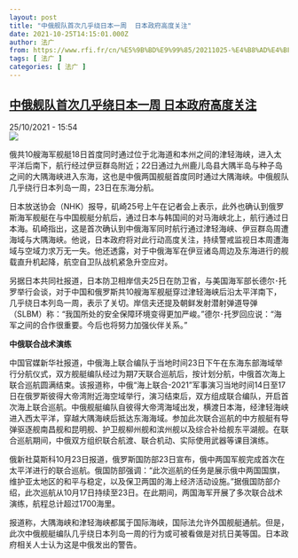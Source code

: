 ```yaml
---
layout: post
title: "中俄舰队首次几乎绕日本一周  日本政府高度关注"
date: 2021-10-25T14:15:01.000Z
author: 法广
from: https://www.rfi.fr/cn/%E5%9B%BD%E9%99%85/20211025-%E4%B8%AD%E4%BF%84%E8%88%B0%E9%98%9F%E9%A6%96%E6%AC%A1%E5%87%A0%E4%B9%8E%E7%BB%95%E6%97%A5%E6%9C%AC%E4%B8%80%E5%91%A8-%E6%97%A5%E6%9C%AC%E6%94%BF%E5%BA%9C%E9%AB%98%E5%BA%A6%E5%85%B3%E6%B3%A8
tags: [ 法广 ]
categories: [ 法广 ]
---
```

<!--1635171301000-->
[中俄舰队首次几乎绕日本一周  日本政府高度关注](https://www.rfi.fr/cn/%E5%9B%BD%E9%99%85/20211025-%E4%B8%AD%E4%BF%84%E8%88%B0%E9%98%9F%E9%A6%96%E6%AC%A1%E5%87%A0%E4%B9%8E%E7%BB%95%E6%97%A5%E6%9C%AC%E4%B8%80%E5%91%A8-%E6%97%A5%E6%9C%AC%E6%94%BF%E5%BA%9C%E9%AB%98%E5%BA%A6%E5%85%B3%E6%B3%A8)
------

<div>
<div>25/10/2021 - 15:54</div><img src="https://s.rfi.fr/media/display/8d0d5230-d435-11eb-8f5b-005056bfd1d9/2021-06-17T104900Z_513530771_RC2A2O9WYKYJ_RTRMADP_3_EU-JAPAN-DEFENCE.JPG"><div >                    <p>俄共10艘海军舰艇18日首度同时通过位于北海道和本州之间的津轻海峡，进入太平洋后南下，航行经过伊豆群岛附近；22日通过九州鹿儿岛县大隅半岛与种子岛之间的大隅海峡进入东海，这也是中俄两国舰艇首度同时通过大隅海峡。中俄舰队几乎绕行日本列岛一周，23日在东海分航。</p><p>日本放送协会（NHK）报导，矶崎25号上午在记者会上表示，此外也确认到俄罗斯海军舰艇在与中国舰艇分航后，通过日本与韩国间的对马海峡北上，航行通过日本海。矶崎指出，这是首次确认到中俄海军同时航行通过津轻海峡、伊豆群岛周遭海域与大隅海峡。他说，日本政府将对此行动高度关注，持续警戒监视日本周遭海域与空域力求万无一失。他还透露，对于中俄海军在伊豆诸岛周边及东海进行的舰载直升机起降，航空自卫队战机紧急升空应对。</p><p>另据日本共同社报道，日本防卫相岸信夫25日在防卫省，与美国海军部长德尔･托罗举行会谈，对于中国和俄罗斯共10艘海军舰艇穿过津轻海峡后沿太平洋南下，几乎绕日本列岛一周，表示了关切。岸信夫还提及朝鲜发射潜射弹道导弹（SLBM）称：“我国所处的安全保障环境变得更加严峻。”德尔･托罗回应说：“海军之间的合作很重要。今后也将努力加强伙伴关系。”</p><p><strong>中俄联合战术演练</strong></p><p>中国官媒新华社报道，中俄海上联合编队于当地时间23日下午在东海东部海域举行分航仪式，双方舰艇编队经过为期7天联合巡航后，按计划分航，中俄首次海上联合巡航圆满结束。该报道称，中俄“海上联合-2021”军事演习当地时间14日至17日在俄罗斯彼得大帝湾附近海空域举行，演习结束后，双方组成联合编队，开启首次海上联合巡航。中俄舰艇编队自彼得大帝湾海域出发，横渡日本海，经津轻海峡进入西太平洋，穿越大隅海峡后抵达东海海域。参加此次联合巡航的中方舰艇有导弹驱逐舰南昌舰和昆明舰、护卫舰柳州舰和滨州舰以及综合补给舰东平湖舰。在联合巡航期间，中俄双方组织联合航渡、联合机动、实际使用武器等课目演练。</p><p>俄新社莫斯科10月23日报道，俄罗斯国防部23日宣布，俄中两国军舰完成首次在太平洋进行的联合巡航。俄国防部强调：“此次巡航的任务是展示俄中两国国旗，维护亚太地区的和平与稳定，以及保卫两国的海上经济活动设施。”据俄国防部介绍，此次巡航从10月17日持续至23日。在此期间，两国海军开展了多次联合战术演练，航程总计超过1700海里。</p><p>报道称，大隅海峡和津轻海峡都属于国际海峡，国际法允许外国舰艇通航。但是，此次中俄舰艇编队几乎绕日本列岛一周的行为或可被看做是对抗日美等国。日本政府相关人士认为这是中俄发出的警告。</p>                                            <div data-selfpromo-newsletter>    </div>    <div data-selfpromo-app>    </div>                </div>
</div>

